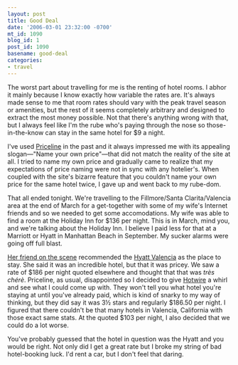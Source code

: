 ```yaml
---
layout: post
title: Good Deal
date: '2006-03-01 23:32:00 -0700'
mt_id: 1090
blog_id: 1
post_id: 1090
basename: good-deal
categories:
- travel
---
```

<p>The worst part about travelling for me is the renting of hotel rooms. I abhor it mainly because I know exactly how variable the rates are. It's always made sense to me that room rates should vary with the peak travel season or amenities, but the rest of it seems completely arbitrary and designed to extract the most money possible. Not that there's anything wrong with that, but I always feel like I'm the rube who's paying through the nose so those-in-the-know can stay in the same hotel for $9 a night.</p>
<p>I've used <a href="http://www.priceline.com/">Priceline</a> in the past and it always impressed me with its appealing slogan&#x2014;"Name your own price"&#x2014;that did not match the reality of the site at all. I tried to name my own price and gradually came to realize that my expectations of price naming were not in sync with any hotelier's. When coupled with the site's bizarre feature that you couldn't name your own price for the same hotel twice, I gave up and went back to my rube-dom.</p>
<p>That all ended tonight. We're travelling to the Fillmore/Santa Clarita/Valencia area at the end of March for a get-together with some of my wife's Internet friends and so we needed to get some accomodations. My wife was able to find a room at the Holiday Inn for $136 per night. This is in March, mind you, and we're talking about the Holiday Inn. I believe I paid less for that at a Marriott or Hyatt in Manhattan Beach in September. My sucker alarms were going off full blast.</p>
<p><a href="http://lisashouse.typepad.com/">Her friend on the scene</a> recommended the <a href="http://valencia.hyatt.com/hyatt/hotels/index.jsp">Hyatt Valencia</a> as the place to stay. She said it was an incredible hotel, but that it was pricey. We saw a rate of $186 per night quoted elsewhere and thought that that was <cite>tr&#xE8;s ch&#xE9;r&#xE8;</cite>. Priceline, as usual, disappointed so I decided to give <a href="http://www.hotwire.com/">Hotwire</a> a whirl and see what I could come up with. They won't tell you what hotel you're staying at until you've already paid, which is kind of snarky to my way of thinking, but they did say it was 3&#xBD; stars and regularly $186.50 per night. I figured that there couldn't be that many hotels in Valencia, California with those exact same stats. At the quoted $103 per night, I also decided that we could do a lot worse.</p>
<p>You've probably guessed that the hotel in question was the Hyatt and you would be right. Not only did I get a great rate but I broke my string of bad hotel-booking luck. I'd rent a car, but I don't feel that daring.</p>
